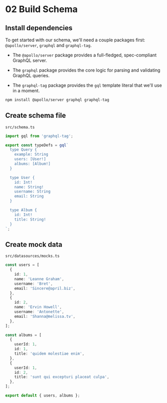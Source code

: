 # 02 Build Schema

## Install dependencies

To get started with our schema, we'll need a couple packages first: `@apollo/server`, `graphql` and `graphql-tag`.

- The `@apollo/server` package provides a full-fledged, spec-compliant GraphQL server.

- The `graphql` package provides the core logic for parsing and validating GraphQL queries.

- The `graphql-tag` package provides the `gql` template literal that we'll use in a moment.

```bash
npm install @apollo/server graphql graphql-tag
```

## Create schema file

`src/schema.ts`

```ts
import gql from 'graphql-tag';

export const typeDefs = gql`
  type Query {
    example: String
    users: [User!]
    albums: [Album!]
  }

  type User {
    id: Int!
    name: String!
    username: String
    email: String
  }

  type Album {
    id: Int!
    title: String!
  }
`;
```

## Create mock data

`src/datasources/mocks.ts`

```ts
const users = [
  {
    id: 1,
    name: 'Leanne Graham',
    username: 'Bret',
    email: 'Sincere@april.biz',
  },
  {
    id: 2,
    name: 'Ervin Howell',
    username: 'Antonette',
    email: 'Shanna@melissa.tv',
  },
];

const albums = [
  {
    userId: 1,
    id: 1,
    title: 'quidem molestiae enim',
  },
  {
    userId: 1,
    id: 2,
    title: 'sunt qui excepturi placeat culpa',
  },
];

export default { users, albums };
```
